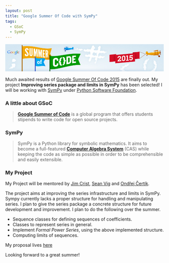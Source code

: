```yaml
---
layout: post
title: "Google Summer Of Code with SymPy"
tags:
  - GSoC
  - SymPy
---
```


![GSoC](/img/gsoc2015.png)

Much awaited results of [Google Summer Of Code 2015](http://www.google-melange.com/gsoc/projects/list/google/gsoc2015) are finally out. My project **Improving series package and limits in SymPy** has been selected! I will be working with [SymPy](http://www.sympy.org/en/index.html) under [Python Software Foundation](http://www.python.org/psf).

<!-- excerpt -->

### A little about GSoC

> **[Google Summer of Code](http://en.wikipedia.org/wiki/Google_Summer_of_Code)** is a global program that offers students stipends to write code for open source projects.

### SymPy

> SymPy is a Python library for symbolic mathematics. It aims to become a full-featured **[Computer Algebra System](http://en.wikipedia.org/wiki/Computer_algebra_system)** (CAS) while keeping the code as simple as possible in order to be comprehensible and easily extensible.

### My Project

My Project will be mentored by [Jim Crist](http://github.com/jcrist), [Sean Vig](https://github.com/flacjacket) and [Ondřej Čertík](https://github.com/certik).

The project aims at improving the series infrastructure and limits in SymPy. Sympy currently lacks a proper structure for handling and
manipulating series. I plan to give the series package a
concrete structure for future development and improvement. I plan to
do the following over the summer.

* Sequence classes for defining sequences of coefficients.
* Classes to represent series in general.
* Implement *Formal Power Series*, using the above implemented structure.
* Computing limits of sequences.

My proposal lives [here](https://github.com/leosartaj/gsoc/tree/master/2015/proposal.pdf)

Looking forward to a great summer!
